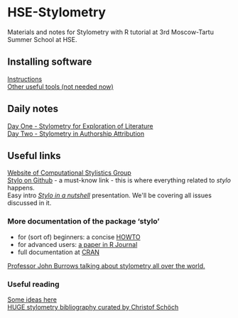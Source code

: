 # HSE-Stylometry
Materials and notes for Stylometry with R tutorial at 3rd Moscow-Tartu Summer School at HSE.
  
## Installing software
[Instructions](https://github.com/JoannaBy/HSE-Stylometry/blob/master/get_started.md)  
[Other useful tools (not needed now)](https://github.com/JoannaBy/HSE-Stylometry/blob/master/useful_tools.md)
  
## Daily notes
[Day One - Stylometry for Exploration of Literature](https://github.com/JoannaBy/HSE-Stylometry/blob/master/day_one.md)  
[Day Two - Stylometry in Authorship Attribution](https://github.com/JoannaBy/HSE-Stylometry/blob/master/day_two.md)
  
## Useful links
[Website of Computational Stylistics Group](https://computationalstylistics.github.io/)  
[Stylo on Github](https://github.com/computationalstylistics/stylo) - a must-know link - this is where everything related to *stylo* happens.  
Easy intro *[Stylo in a nutshell](https://computationalstylistics.github.io/stylo_nutshell/)* presentation. We'll be covering all issues discussed in it.  
  
### More documentation of the package ‘stylo’
* for (sort of) beginners: a concise [HOWTO](https://sites.google.com/site/computationalstylistics/stylo/stylo_howto.pdf)
* for advanced users: [a paper in R Journal](https://journal.r-project.org/archive/2016/RJ-2016-007/RJ-2016-007.pdf)
* full documentation at [CRAN](https://cran.r-project.org/web/packages/stylo/stylo.pdf)  
  
[Professor John Burrows talking about stylometry all over the world.](https://youtu.be/0QpJFAjdKz8)  

### Useful reading
[Some ideas here](https://github.com/JoannaBy/HSE-Stylometry/blob/master/useful_reading.md)  
[HUGE stylometry bibliography curated by Christof Schöch](https://www.zotero.org/groups/643516/stylometry_bibliography)  
